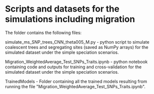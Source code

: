 # **Scripts and datasets for the simulations including migration**
The folder contains the following files:

simulate_ms_SNP_trees_CNN_theta005_M.py - python script to simulate coalescent trees and segregating sites (saved as NumPy arrays)
for the simulated dataset under the simple speciation scenarios.

Migration_WeightedAverage_Test_SNPs_Traits.ipynb -  python notebook containing code and outputs for training and cross-validation 
for the simulated dataset under the simple speciation scenarios.

TrainedModels - Folder containing all the trained models resulting from running the file "Migration_WeightedAverage_Test_SNPs_Traits.ipynb".
